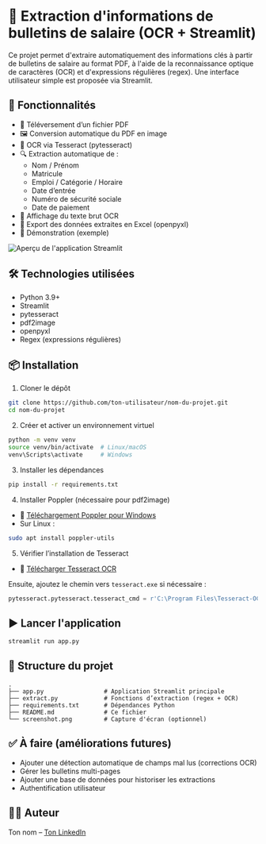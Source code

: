 
# 🧾 Extraction d'informations de bulletins de salaire (OCR + Streamlit)

Ce projet permet d'extraire automatiquement des informations clés à partir de bulletins de salaire au format PDF, à l'aide de la reconnaissance optique de caractères (OCR) et d'expressions régulières (regex). Une interface utilisateur simple est proposée via Streamlit.

## 🚀 Fonctionnalités

- 📂 Téléversement d’un fichier PDF
- 🖼️ Conversion automatique du PDF en image
- 🧠 OCR via Tesseract (pytesseract)
- 🔍 Extraction automatique de :
  - Nom / Prénom
  - Matricule
  - Emploi / Catégorie / Horaire
  - Date d’entrée
  - Numéro de sécurité sociale
  - Date de paiement
- 🧾 Affichage du texte brut OCR
- 💾 Export des données extraites en Excel (openpyxl)
- 📸 Démonstration (exemple)

![Aperçu de l'application Streamlit](screenshot.png)

## 🛠️ Technologies utilisées

- Python 3.9+
- Streamlit
- pytesseract
- pdf2image
- openpyxl
- Regex (expressions régulières)

## 📦 Installation

1. Cloner le dépôt

```bash
git clone https://github.com/ton-utilisateur/nom-du-projet.git
cd nom-du-projet
```

2. Créer et activer un environnement virtuel

```bash
python -m venv venv
source venv/bin/activate  # Linux/macOS
venv\Scripts\activate     # Windows
```

3. Installer les dépendances

```bash
pip install -r requirements.txt
```

4. Installer Poppler (nécessaire pour pdf2image)

- 🔗 [Téléchargement Poppler pour Windows](http://blog.alivate.com.au/poppler-windows/)
- Sur Linux :
```bash
sudo apt install poppler-utils
```

5. Vérifier l’installation de Tesseract

- 🔗 [Télécharger Tesseract OCR](https://github.com/tesseract-ocr/tesseract)

Ensuite, ajoutez le chemin vers `tesseract.exe` si nécessaire :

```python
pytesseract.pytesseract.tesseract_cmd = r'C:\Program Files\Tesseract-OCR\tesseract.exe'
```

## ▶️ Lancer l'application

```bash
streamlit run app.py
```

## 📁 Structure du projet

```
.
├── app.py                 # Application Streamlit principale
├── extract.py             # Fonctions d’extraction (regex + OCR)
├── requirements.txt       # Dépendances Python
├── README.md              # Ce fichier
└── screenshot.png         # Capture d'écran (optionnel)
```

## ✅ À faire (améliorations futures)

- Ajouter une détection automatique de champs mal lus (corrections OCR)
- Gérer les bulletins multi-pages
- Ajouter une base de données pour historiser les extractions
- Authentification utilisateur

## 👨‍💻 Auteur

Ton nom – [Ton LinkedIn](https://www.linkedin.com)
